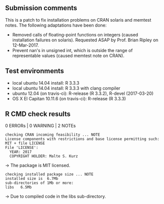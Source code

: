 ## Submission comments
This is a patch to fix installation problems on CRAN solaris and memtest notes. The following adaptations have been done:

* Removed calls of floating-point functions on integers (caused installation failures on solaris). Requested ASAP by Prof. Brian Ripley on 12-Mar-2017.
* Prevent nan's in unsigned int, which is outside the range of representable values (caused memtest note on CRAN).

## Test environments

* local ubuntu 14.04 install: R 3.3.3
* local ubuntu 14.04 install: R 3.3.3 with clang compiler
* ubuntu 12.04 (on travis-ci): R-release (R 3.3.2), R-devel (2017-03-20)
* OS X El Capitan 10.11.6 (on travis-ci): R-release (R 3.3.3)

## R CMD check results

0 ERRORs | 0 WARNING | 2 NOTEs

```
checking CRAN incoming feasibility ... NOTE
License components with restrictions and base license permitting such:
MIT + file LICENSE
File 'LICENSE':
  YEAR: 2017
  COPYRIGHT HOLDER: Malte S. Kurz
```
-> The package is MIT licensed.

```
checking installed package size ... NOTE
installed size is  6.7Mb
sub-directories of 1Mb or more:
libs   6.5Mb
```
-> Due to compiled code in the libs sub-directory.

